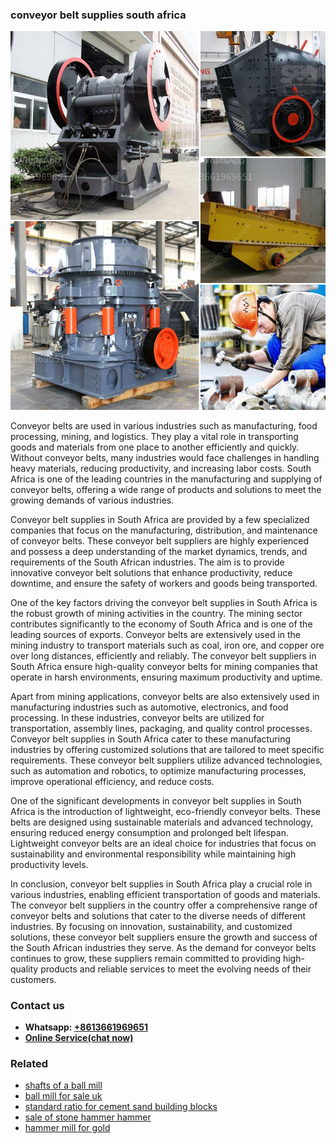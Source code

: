<h3>conveyor belt supplies south africa</h3><img src='1708499352.jpg' alt=''><p>Conveyor belts are used in various industries such as manufacturing, food processing, mining, and logistics. They play a vital role in transporting goods and materials from one place to another efficiently and quickly. Without conveyor belts, many industries would face challenges in handling heavy materials, reducing productivity, and increasing labor costs. South Africa is one of the leading countries in the manufacturing and supplying of conveyor belts, offering a wide range of products and solutions to meet the growing demands of various industries.</p><p>Conveyor belt supplies in South Africa are provided by a few specialized companies that focus on the manufacturing, distribution, and maintenance of conveyor belts. These conveyor belt suppliers are highly experienced and possess a deep understanding of the market dynamics, trends, and requirements of the South African industries. The aim is to provide innovative conveyor belt solutions that enhance productivity, reduce downtime, and ensure the safety of workers and goods being transported.</p><p>One of the key factors driving the conveyor belt supplies in South Africa is the robust growth of mining activities in the country. The mining sector contributes significantly to the economy of South Africa and is one of the leading sources of exports. Conveyor belts are extensively used in the mining industry to transport materials such as coal, iron ore, and copper ore over long distances, efficiently and reliably. The conveyor belt suppliers in South Africa ensure high-quality conveyor belts for mining companies that operate in harsh environments, ensuring maximum productivity and uptime.</p><p>Apart from mining applications, conveyor belts are also extensively used in manufacturing industries such as automotive, electronics, and food processing. In these industries, conveyor belts are utilized for transportation, assembly lines, packaging, and quality control processes. Conveyor belt supplies in South Africa cater to these manufacturing industries by offering customized solutions that are tailored to meet specific requirements. These conveyor belt suppliers utilize advanced technologies, such as automation and robotics, to optimize manufacturing processes, improve operational efficiency, and reduce costs.</p><p>One of the significant developments in conveyor belt supplies in South Africa is the introduction of lightweight, eco-friendly conveyor belts. These belts are designed using sustainable materials and advanced technology, ensuring reduced energy consumption and prolonged belt lifespan. Lightweight conveyor belts are an ideal choice for industries that focus on sustainability and environmental responsibility while maintaining high productivity levels.</p><p>In conclusion, conveyor belt supplies in South Africa play a crucial role in various industries, enabling efficient transportation of goods and materials. The conveyor belt suppliers in the country offer a comprehensive range of conveyor belts and solutions that cater to the diverse needs of different industries. By focusing on innovation, sustainability, and customized solutions, these conveyor belt suppliers ensure the growth and success of the South African industries they serve. As the demand for conveyor belts continues to grow, these suppliers remain committed to providing high-quality products and reliable services to meet the evolving needs of their customers.</p><h3>Contact us</h3><ul><li><strong>Whatsapp:&nbsp;<a href="https://wa.me/8613661969651">+8613661969651</a></strong></li><li><a href="https://swt.shibang-china.com/?git&amp;zhl&amp;conveyor belt supplies south africa"><strong>Online Service(chat now)</strong></a></li></ul><h3>Related</h3><ul><li><a href='shafts of a ball mill.md'>shafts of a ball mill</a></li><li><a href='ball mill for sale uk.md'>ball mill for sale uk</a></li><li><a href='standard ratio for cement sand building blocks.md'>standard ratio for cement sand building blocks</a></li><li><a href='sale of stone hammer hammer.md'>sale of stone hammer hammer</a></li><li><a href='hammer mill for gold.md'>hammer mill for gold</a></li></ul>